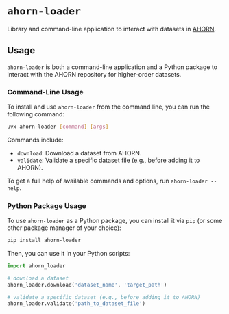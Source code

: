 # `ahorn-loader`

Library and command-line application to interact with datasets in [AHORN](https://ahorn.rwth-aachen.de/).

## Usage

`ahorn-loader` is both a command-line application and a Python package to interact with the AHORN repository for higher-order datasets.

### Command-Line Usage

To install and use `ahorn-loader` from the command line, you can run the following command:

```bash
uvx ahorn-loader [command] [args]
```

Commands include:
- `download`: Download a dataset from AHORN.
- `validate`: Validate a specific dataset file (e.g., before adding it to AHORN).

To get a full help of available commands and options, run `ahorn-loader --help`.

### Python Package Usage

To use `ahorn-loader` as a Python package, you can install it via `pip` (or some other package manager of your choice):

```bash
pip install ahorn-loader
```

Then, you can use it in your Python scripts:

```python
import ahorn_loader

# download a dataset
ahorn_loader.download('dataset_name', 'target_path')

# validate a specific dataset (e.g., before adding it to AHORN)
ahorn_loader.validate('path_to_dataset_file')
```
